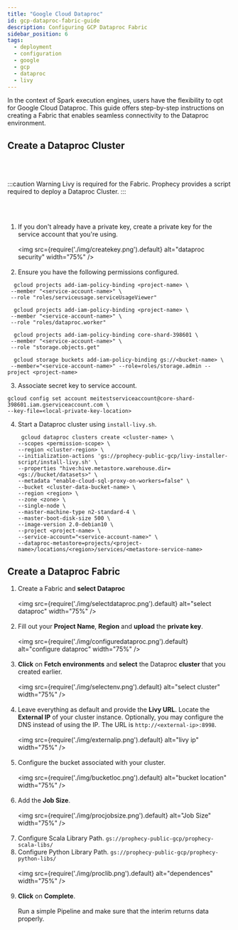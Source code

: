 ```yaml
---
title: "Google Cloud Dataproc"
id: gcp-dataproc-fabric-guide
description: Configuring GCP Dataproc Fabric
sidebar_position: 6
tags:
  - deployment
  - configuration
  - google
  - gcp
  - dataproc
  - livy
---
```


In the context of Spark execution engines, users have the flexibility to opt for Google Cloud Dataproc. This guide offers step-by-step instructions on creating a Fabric that enables seamless connectivity to the Dataproc environment.

## Create a Dataproc Cluster

<br/><br/>

:::caution Warning
Livy is required for the Fabric. Prophecy provides a script required to deploy a Dataproc Cluster.
:::

<br/><br/>

1. If you don't already have a private key, create a private key for the service account that you're using.
   <br/><br/>
   <img src={require('./img/createkey.png').default} alt="dataproc security" width="75%" />
   <br/><br/>
2. Ensure you have the following permissions configured.

```
  gcloud projects add-iam-policy-binding <project-name> \
 --member "<service-account-name>" \
 --role "roles/serviceusage.serviceUsageViewer"

  gcloud projects add-iam-policy-binding <project-name> \
 --member "<service-account-name>" \
 --role "roles/dataproc.worker"

  gcloud projects add-iam-policy-binding core-shard-398601 \
 --member "<service-account-name>" \
 --role "storage.objects.get"

  gcloud storage buckets add-iam-policy-binding gs://<bucket-name> \
 --member="<service-account-name>" --role=roles/storage.admin --project <project-name>
```

3. Associate secret key to service account.

```
gcloud config set account meitestserviceaccount@core-shard-398601.iam.gserviceaccount.com \
--key-file=<local-private-key-location>
```

4. Start a Dataproc cluster using `install-livy.sh`.

   ```
    gcloud dataproc clusters create <cluster-name> \
   --scopes <permission-scope> \
   --region <cluster-region> \
   --initialization-actions 'gs://prophecy-public-gcp/livy-installer-script/install-livy.sh' \
   --properties "hive:hive.metastore.warehouse.dir=<gs://bucket/datasets>" \
   --metadata "enable-cloud-sql-proxy-on-workers=false" \
   --bucket <cluster-data-bucket-name> \
   --region <region> \
   --zone <zone> \
   --single-node \
   --master-machine-type n2-standard-4 \
   --master-boot-disk-size 500 \
   --image-version 2.0-debian10 \
   --project <project-name> \
   --service-account="<service-account-name>" \
   --dataproc-metastore=projects/<project-name>/locations/<region>/services/<metastore-service-name>
   ```

## Create a Dataproc Fabric

1. Create a Fabric and **select Dataproc**
   <br/><br/>
   <img src={require('./img/selectdataproc.png').default} alt="select dataproc" width="75%" />
   <br/><br/>
2. Fill out your **Project Name**, **Region** and **upload** the **private key**.
   <br/><br/>
   <img src={require('./img/configuredataproc.png').default} alt="configure dataproc" width="75%" />
   <br/><br/>
3. **Click** on **Fetch environments** and **select** the Dataproc **cluster** that you created earlier.
   <br/><br/>
   <img src={require('./img/selectenv.png').default} alt="select cluster" width="75%" />
   <br/><br/>
4. Leave everything as default and provide the **Livy URL**. Locate the **External IP** of your cluster instance. Optionally, you may configure the DNS instead of using the IP. The URL is `http://<external-ip>:8998`.
   <br/><br/>
   <img src={require('./img/externalip.png').default} alt="livy ip" width="75%" />
   <br/><br/>
5. Configure the bucket associated with your cluster.
   <br/><br/>
   <img src={require('./img/bucketloc.png').default} alt="bucket location" width="75%" />
   <br/><br/>
6. Add the **Job Size**.
   <br/><br/>
   <img src={require('./img/procjobsize.png').default} alt="Job Size" width="75%" />
   <br/><br/>
7. Configure Scala Library Path.
   `gs://prophecy-public-gcp/prophecy-scala-libs/`
8. Configure Python Library Path.
   `gs://prophecy-public-gcp/prophecy-python-libs/`
   <br/><br/>
   <img src={require('./img/proclib.png').default} alt="dependences" width="75%" />
   <br/><br/>
9. **Click** on **Complete**.
   <br/><br/>
   Run a simple Pipeline and make sure that the interim returns data properly.
